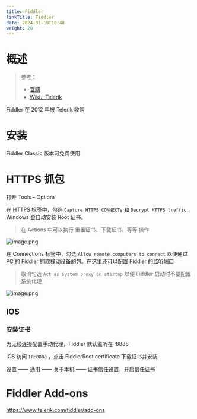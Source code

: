 ```yaml
---
title: Fiddler
linkTitle: Fiddler
date: 2024-01-19T10:48
weight: 20
---
```


# 概述

> 参考：
> 
> - [官网](https://www.telerik.com/fiddler)
> - [Wiki，Telerik](https://en.wikipedia.org/wiki/Telerik)

Fiddler 在 2012 年被 Telerik 收购

# 安装

Fiddler Classic 版本可免费使用

# HTTPS 抓包

打开 Tools - Options

在 HTTPS 标签中，勾选 `Capture HTTPS CONNECTs` 和 `Decrypt HTTPS traffic`，Windows 会自动安装 Root 证书。

> 在 Actions 中可以执行 重置证书、下载证书、等等 操作

![image.png](https://notes-learning.oss-cn-beijing.aliyuncs.com/fiddler/capture_https_1.png)

在 Connections 标签中，勾选 `Allow remote computers to connect` 以便通过 PC 的 Fiddler 抓取移动设备的包。在这里还可以配置 Fiddler 的监听端口

> 取消勾选 `Act as system proxy on startup` 以便 Fiddler 启动时不要配置系统代理

![image.png](https://notes-learning.oss-cn-beijing.aliyuncs.com/fiddler/202401191101395.png)

## IOS

### 安装证书

为无线连接配置手动代理，Fiddler 默认监听在 :8888

IOS 访问 `IP:8888` ，点击 FiddlerRoot certificate 下载证书并安装

设置 —— 通用 —— 关于本机 —— 证书信任设置，开启信任证书

# Fiddler Add-ons

https://www.telerik.com/fiddler/add-ons

